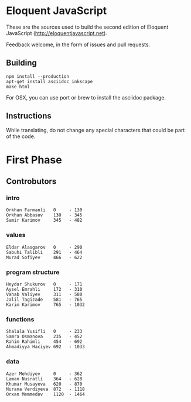 # Eloquent JavaScript

These are the sources used to build the second edition of Eloquent
JavaScript (http://eloquentjavascript.net).

Feedback welcome, in the form of issues and pull requests.

## Building

    npm install --production
    apt-get install asciidoc inkscape
    make html

For OSX, you can use port or brew to install the asciidoc package.


## Instructions

   While translating, do not change any special characters that could be part of the code.

# First Phase

## Controbutors

### intro

    Orkhan Farmanli   0     - 130
    Orkhan Abbasov    130   - 345
    Samir Karimov     345   - 482

### values

    Eldar Alasgarov   0     - 290
    Sabuhi Talibli    291   - 464
    Murad Sofiyev     466   - 622

### program structure

    Heydar Shukurov   0     - 171
    Aysel Emrahli     172   - 310
    Vahab Valiyev     311   - 580
    Jalil Tagizade    581   - 765
    Karim Karimov     765   - 1032

### functions

    Shalala Yusifli   0     - 233
    Samra Osmanova    235   - 452
    Rahim Rahimli     454   - 692
    Ahmadiyya Haciyev 692   - 1033

### data

    Azer Mehdiyev     0     - 362
    Laman Nusratli    364   - 628
    Khumar Musayeva   620   - 870
    Nurana Verdiyeva  872   - 1118
    Orxan Memmedov    1120  - 1464
